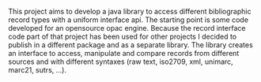 This project aims to develop a java library to access different bibliographic record types with a uniform interface api. The starting point is some code developed for an opensource opac engine. Because the record interface code part of that project has been used for other projects I decided to publish in a different package and as a separate library.
The library creates an interface to access, manipulate and compare records from different sources and with different syntaxes (raw text, iso2709, xml, unimarc, marc21, sutrs, ...).